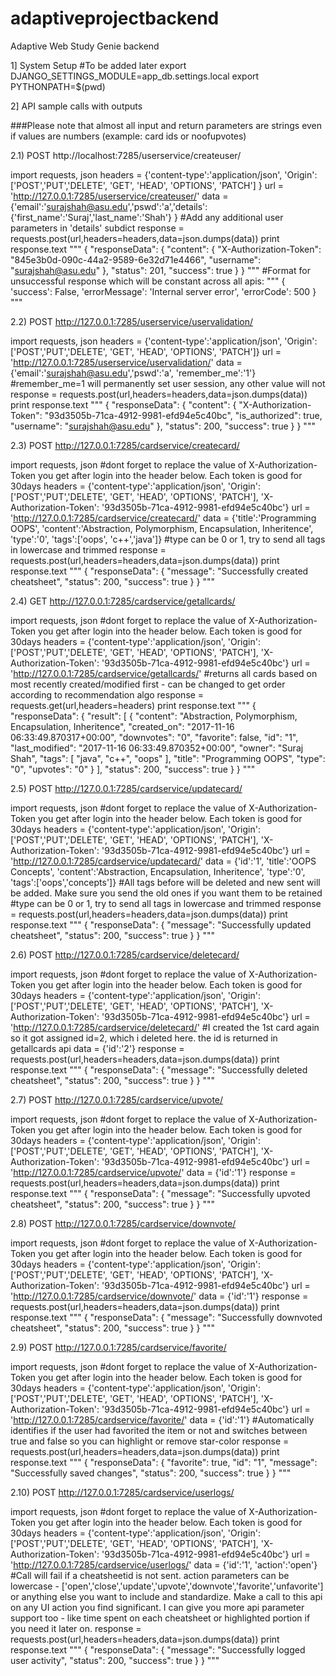 # adaptiveprojectbackend
Adaptive Web Study Genie backend


1] System Setup 
#To be added later
export DJANGO_SETTINGS_MODULE=app_db.settings.local
export PYTHONPATH=$(pwd)



2] API sample calls with outputs

###Please note that almost all input and return parameters are strings even if values are numbers (example: card ids or noofupvotes)

2.1) POST http://localhost:7285/userservice/createuser/

import requests, json
headers = {'content-type':'application/json', 'Origin':['POST','PUT','DELETE', 'GET', 'HEAD', 'OPTIONS', 'PATCH'] }
url = 'http://127.0.0.1:7285/userservice/createuser/'
data = {'email':'surajshah@asu.edu','pswd':'a','details':{'first_name':'Suraj','last_name':'Shah'} }
#Add any additional user parameters in 'details' subdict
response = requests.post(url,headers=headers,data=json.dumps(data))
print response.text
"""
{
	"responseData": {
		"content": {
			"X-Authorization-Token": "845e3b0d-090c-44a2-9589-6e32d71e4466", 
			"username": "surajshah@asu.edu"
		}, 
		"status": 201, 
		"success": true
	}
}
"""
#Format for unsuccessful response which will be constant across all apis:
"""
{
   'success': False, 
   'errorMessage': 'Internal server error',
   'errorCode': 500
}
"""


2.2) POST http://127.0.0.1:7285/userservice/uservalidation/

import requests, json
headers = {'content-type':'application/json', 'Origin':['POST','PUT','DELETE', 'GET', 'HEAD', 'OPTIONS', 'PATCH']}
url = 'http://127.0.0.1:7285/userservice/uservalidation/'
data = {'email':'surajshah@asu.edu','pswd':'a', 'remember_me':'1'}
#remember_me=1 will permanently set user session, any other value will not
response = requests.post(url,headers=headers,data=json.dumps(data))
print response.text
"""
{
    "responseData": {
        "content": {
            "X-Authorization-Token": "93d3505b-71ca-4912-9981-efd94e5c40bc", 
            "is_authorized": true, 
            "username": "surajshah@asu.edu"
        }, 
        "status": 200, 
        "success": true
    }
}
"""



2.3) POST http://127.0.0.1:7285/cardservice/createcard/

import requests, json
#dont forget to replace the value of X-Authorization-Token you get after login into the header below. Each token is good for 30days
headers = {'content-type':'application/json', 'Origin':['POST','PUT','DELETE', 'GET', 'HEAD', 'OPTIONS', 'PATCH'], 'X-Authorization-Token': '93d3505b-71ca-4912-9981-efd94e5c40bc'}
url = 'http://127.0.0.1:7285/cardservice/createcard/'
data = {'title':'Programming OOPS', 'content':'Abstraction, Polymorphism, Encapsulation, Inheritence', 'type':'0', 'tags':['oops', 'c++','java']}
#type can be 0 or 1, try to send all tags in lowercase and trimmed
response = requests.post(url,headers=headers,data=json.dumps(data))
print response.text
"""
{
    "responseData": {
        "message": "Successfully created cheatsheet", 
        "status": 200, 
        "success": true
    }
}
"""


2.4) GET http://127.0.0.1:7285/cardservice/getallcards/

import requests, json
#dont forget to replace the value of X-Authorization-Token you get after login into the header below. Each token is good for 30days
headers = {'content-type':'application/json', 'Origin':['POST','PUT','DELETE', 'GET', 'HEAD', 'OPTIONS', 'PATCH'], 'X-Authorization-Token': '93d3505b-71ca-4912-9981-efd94e5c40bc'}
url = 'http://127.0.0.1:7285/cardservice/getallcards/'
#returns all cards based on most recently created/modified first - can be changed to get order according to recommendation algo
response = requests.get(url,headers=headers)
print response.text
"""
{
    "responseData": {
        "result": [
            {
                "content": "Abstraction, Polymorphism, Encapsulation, Inheritence", 
                "created_on": "2017-11-16 06:33:49.870317+00:00", 
                "downvotes": "0", 
                "favorite": false, 
                "id": "1", 
                "last_modified": "2017-11-16 06:33:49.870352+00:00", 
                "owner": "Suraj Shah", 
                "tags": [
                    "java", 
                    "c++", 
                    "oops"
                ], 
                "title": "Programming OOPS", 
                "type": "0", 
                "upvotes": "0"
            }
        ], 
        "status": 200, 
        "success": true
    }
}
"""


2.5) POST http://127.0.0.1:7285/cardservice/updatecard/

import requests, json
#dont forget to replace the value of X-Authorization-Token you get after login into the header below. Each token is good for 30days
headers = {'content-type':'application/json', 'Origin':['POST','PUT','DELETE', 'GET', 'HEAD', 'OPTIONS', 'PATCH'], 'X-Authorization-Token': '93d3505b-71ca-4912-9981-efd94e5c40bc'}
url = 'http://127.0.0.1:7285/cardservice/updatecard/'
data = {'id':'1', 'title':'OOPS Concepts', 'content':'Abstraction, Encapsulation, Inheritence', 'type':'0', 'tags':['oops','concepts']}
#All tags before will be deleted and new sent will be added. Make sure you send the old ones if you want them to be retained
#type can be 0 or 1, try to send all tags in lowercase and trimmed
response = requests.post(url,headers=headers,data=json.dumps(data))
print response.text
"""
{
    "responseData": {
        "message": "Successfully updated cheatsheet", 
        "status": 200, 
        "success": true
    }
}
"""


2.6) POST http://127.0.0.1:7285/cardservice/deletecard/

import requests, json
#dont forget to replace the value of X-Authorization-Token you get after login into the header below. Each token is good for 30days
headers = {'content-type':'application/json', 'Origin':['POST','PUT','DELETE', 'GET', 'HEAD', 'OPTIONS', 'PATCH'], 'X-Authorization-Token': '93d3505b-71ca-4912-9981-efd94e5c40bc'}
url = 'http://127.0.0.1:7285/cardservice/deletecard/'
#I created the 1st card again so it got assigned id=2, which i deleted here. the id is returned in getallcards api
data = {'id':'2'}
response = requests.post(url,headers=headers,data=json.dumps(data))
print response.text
"""
{
    "responseData": {
        "message": "Successfully deleted cheatsheet", 
        "status": 200, 
        "success": true
    }
}
"""



2.7) POST http://127.0.0.1:7285/cardservice/upvote/

import requests, json
#dont forget to replace the value of X-Authorization-Token you get after login into the header below. Each token is good for 30days
headers = {'content-type':'application/json', 'Origin':['POST','PUT','DELETE', 'GET', 'HEAD', 'OPTIONS', 'PATCH'], 'X-Authorization-Token': '93d3505b-71ca-4912-9981-efd94e5c40bc'}
url = 'http://127.0.0.1:7285/cardservice/upvote/'
data = {'id':'1'}
response = requests.post(url,headers=headers,data=json.dumps(data))
print response.text
"""
{
    "responseData": {
        "message": "Successfully upvoted cheatsheet", 
        "status": 200, 
        "success": true
    }
}
"""


2.8) POST http://127.0.0.1:7285/cardservice/downvote/

import requests, json
#dont forget to replace the value of X-Authorization-Token you get after login into the header below. Each token is good for 30days
headers = {'content-type':'application/json', 'Origin':['POST','PUT','DELETE', 'GET', 'HEAD', 'OPTIONS', 'PATCH'], 'X-Authorization-Token': '93d3505b-71ca-4912-9981-efd94e5c40bc'}
url = 'http://127.0.0.1:7285/cardservice/downvote/'
data = {'id':'1'}
response = requests.post(url,headers=headers,data=json.dumps(data))
print response.text
"""
{
    "responseData": {
        "message": "Successfully downvoted cheatsheet", 
        "status": 200, 
        "success": true
    }
}
"""


2.9) POST http://127.0.0.1:7285/cardservice/favorite/

import requests, json
#dont forget to replace the value of X-Authorization-Token you get after login into the header below. Each token is good for 30days
headers = {'content-type':'application/json', 'Origin':['POST','PUT','DELETE', 'GET', 'HEAD', 'OPTIONS', 'PATCH'], 'X-Authorization-Token': '93d3505b-71ca-4912-9981-efd94e5c40bc'}
url = 'http://127.0.0.1:7285/cardservice/favorite/'
data = {'id':'1'}
#Automatically identifies if the user had favorited the item or not and switches between true and false so you can highlight or remove star-color
response = requests.post(url,headers=headers,data=json.dumps(data))
print response.text
"""
{
    "responseData": {
        "favorite": true, 
        "id": "1", 
        "message": "Successfully saved changes", 
        "status": 200, 
        "success": true
    }
}
"""


2.10) POST http://127.0.0.1:7285/cardservice/userlogs/

import requests, json
#dont forget to replace the value of X-Authorization-Token you get after login into the header below. Each token is good for 30days
headers = {'content-type':'application/json', 'Origin':['POST','PUT','DELETE', 'GET', 'HEAD', 'OPTIONS', 'PATCH'], 'X-Authorization-Token': '93d3505b-71ca-4912-9981-efd94e5c40bc'}
url = 'http://127.0.0.1:7285/cardservice/userlogs/'
data = {'id':'1', 'action':'open'}
#Call will fail if a cheatsheetid is not sent. action parameters can be lowercase - ['open','close','update','upvote','downvote','favorite','unfavorite'] or anything else you want to include and standardize. Make a call to this api on any UI action you find significant. I can give you more api parameter support too - like time spent on each cheatsheet or highlighted portion if you need it later on.
response = requests.post(url,headers=headers,data=json.dumps(data))
print response.text
"""
{
    "responseData": {
        "message": "Successfully logged user activity", 
        "status": 200, 
        "success": true
    }
}
"""